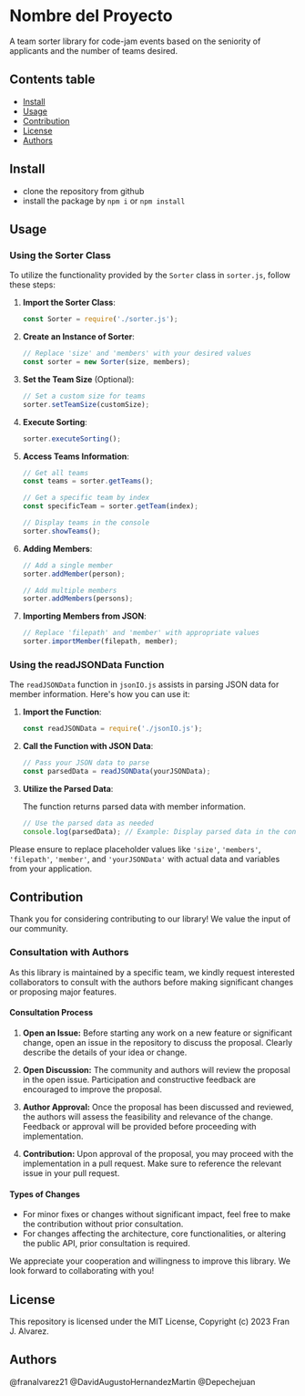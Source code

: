 # Nombre del Proyecto

A team sorter library for code-jam events based on the seniority of applicants and the number of teams desired.

## Contents table

- [Install](#Install)
- [Usage](#Usage)
- [Contribution](#Contribution)
- [License](#License)
- [Authors](#Authors)

## Install

- clone the repository from github
- install the package by `npm i` or `npm install`

## Usage

### Using the Sorter Class

To utilize the functionality provided by the `Sorter` class in `sorter.js`, follow these steps:

1. **Import the Sorter Class**:

    ```javascript
    const Sorter = require('./sorter.js');
    ```

2. **Create an Instance of Sorter**:

    ```javascript
    // Replace 'size' and 'members' with your desired values
    const sorter = new Sorter(size, members);
    ```

3. **Set the Team Size** (Optional):

    ```javascript
    // Set a custom size for teams
    sorter.setTeamSize(customSize);
    ```

4. **Execute Sorting**:

    ```javascript
    sorter.executeSorting();
    ```

5. **Access Teams Information**:

    ```javascript
    // Get all teams
    const teams = sorter.getTeams();

    // Get a specific team by index
    const specificTeam = sorter.getTeam(index);

    // Display teams in the console
    sorter.showTeams();
    ```

6. **Adding Members**:

    ```javascript
    // Add a single member
    sorter.addMember(person);

    // Add multiple members
    sorter.addMembers(persons);
    ```

7. **Importing Members from JSON**:

    ```javascript
    // Replace 'filepath' and 'member' with appropriate values
    sorter.importMember(filepath, member);
    ```
    

### Using the readJSONData Function

The `readJSONData` function in `jsonIO.js` assists in parsing JSON data for member information. Here's how you can use it:

1. **Import the Function**:

    ```javascript
    const readJSONData = require('./jsonIO.js');
    ```

2. **Call the Function with JSON Data**:

    ```javascript
    // Pass your JSON data to parse
    const parsedData = readJSONData(yourJSONData);
    ```

3. **Utilize the Parsed Data**:

    The function returns parsed data with member information.

    ```javascript
    // Use the parsed data as needed
    console.log(parsedData); // Example: Display parsed data in the console
    ```

Please ensure to replace placeholder values like `'size'`, `'members'`, `'filepath'`, `'member'`, and `'yourJSONData'` with actual data and variables from your application.


## Contribution

Thank you for considering contributing to our library! We value the input of our community.

### Consultation with Authors

As this library is maintained by a specific team, we kindly request interested collaborators to consult with the authors before making significant changes or proposing major features.

#### Consultation Process

1. **Open an Issue:** Before starting any work on a new feature or significant change, open an issue in the repository to discuss the proposal. Clearly describe the details of your idea or change.

2. **Open Discussion:** The community and authors will review the proposal in the open issue. Participation and constructive feedback are encouraged to improve the proposal.

3. **Author Approval:** Once the proposal has been discussed and reviewed, the authors will assess the feasibility and relevance of the change. Feedback or approval will be provided before proceeding with implementation.

4. **Contribution:** Upon approval of the proposal, you may proceed with the implementation in a pull request. Make sure to reference the relevant issue in your pull request.

#### Types of Changes

- For minor fixes or changes without significant impact, feel free to make the contribution without prior consultation.
- For changes affecting the architecture, core functionalities, or altering the public API, prior consultation is required.

We appreciate your cooperation and willingness to improve this library. We look forward to collaborating with you!


## License

This repository is licensed under the MIT License, Copyright (c) 2023 Fran J. Alvarez.

## Authors

@franalvarez21 @DavidAugustoHernandezMartin @Depechejuan

